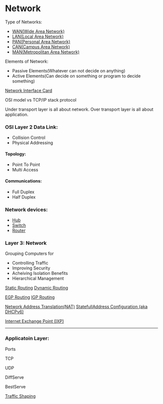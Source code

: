 # Network

Type of Networks:

- [WAN(Wide Area Network)](https://github.com/MohsenEbrahimi86/ACFCP-notes/blob/main/Module6/WAN.md)
- [LAN(Local Area Network)](https://github.com/MohsenEbrahimi86/ACFCP-notes/blob/main/Module6/LAN.md)
- [PAN(Personal Area Network)](https://github.com/MohsenEbrahimi86/ACFCP-notes/blob/main/Module6/PAN.md)
- [CAN(Campus Area Network)](https://github.com/MohsenEbrahimi86/ACFCP-notes/blob/main/Module6/CAN.md)
- [MAN(Metropolitan Area Network)](https://github.com/MohsenEbrahimi86/ACFCP-notes/blob/main/Module6/MAN.md)

Elements of Network:

- Passive Elements(Whatever can not decide on anything)
- Active Elements(Can decide on something or program to decide something)

[Network Interface Card](https://github.com/MohsenEbrahimi86/ACFCP-notes/blob/main/Module6/NIC.md)

OSI model vs TCP/IP stack protocol

Under transport layer is all about network.
Over transport layer is all about application.

### OSI Layer 2 Data Link:

- Collision Control
- Physical Addressing

#### Topology:

- Point To Point
- Multi Access

#### Communications:

- Full Duplex
- Half Duplex

### Network devices:

- [Hub](https://github.com/MohsenEbrahimi86/ACFCP-notes/blob/main/Module6/Hub.md)
- [Switch](https://github.com/MohsenEbrahimi86/ACFCP-notes/blob/main/Module6/Switch.md)
- [Router](https://github.com/MohsenEbrahimi86/ACFCP-notes/blob/main/Module6/Router.md)

### Layer 3: Network

Grouping Computers for

- Controlling Traffic
- Improving Security
- Acheiving Isolation Benefits
- Hierarchical Management

[Static Routing](https://github.com/MohsenEbrahimi86/ACFCP-notes/blob/main/Module6/Static-Routing.md)
[Dynamic Routing](https://github.com/MohsenEbrahimi86/ACFCP-notes/blob/main/Module6/Dynamic-Routing.md)

[EGP Routing](https://github.com/MohsenEbrahimi86/ACFCP-notes/blob/main/Module6/EGP-Routing.md)
[IGP Routing](https://github.com/MohsenEbrahimi86/ACFCP-notes/blob/main/Module6/IGP-Routing.md)

[Network Address Translation(NAT)](https://github.com/MohsenEbrahimi86/ACFCP-notes/blob/main/Module6/NAT.md)
[StatefullAddress Configuration (aka DHCPv6)](https://github.com/MohsenEbrahimi86/ACFCP-notes/blob/main/Module6/Statefull-Address-Configuration.md)

[Internet Exchange Point (IXP)](https://github.com/MohsenEbrahimi86/ACFCP-notes/blob/main/Module6/IXP.md)

---

### Applicatoin Layer:

Ports

TCP

UDP

DiffServe

BestServe

[Traffic Shaping]()
